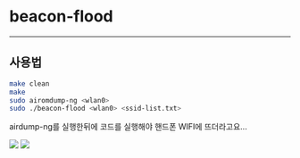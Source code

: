 # beacon-flood
---

## 사용법
```bash
make clean
make
sudo airomdump-ng <wlan0>
sudo ./beacon-flood <wlan0> <ssid-list.txt>
```


airdump-ng를 실행한뒤에 코드를 실행해야 핸드폰 WIFI에 뜨더라고요...

<img src="https://i.imgur.com/KXm6GfL.png">
<img src="https://i.imgur.com/lNzP1VX.jpg">
